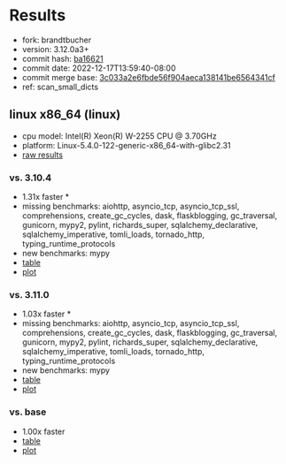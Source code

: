 # Results

- fork: brandtbucher
- version: 3.12.0a3+
- commit hash: [ba16621](https://github.com/brandtbucher/cpython/commit/ba16621)
- commit date: 2022-12-17T13:59:40-08:00
- commit merge base: [3c033a2e6fbde56f904aeca138141be6564341cf](https://github.com/brandtbucher/cpython/commit/3c033a2e6fbde56f904aeca138141be6564341cf)
- ref: scan_small_dicts

## linux x86_64 (linux)

- cpu model: Intel(R) Xeon(R) W-2255 CPU @ 3.70GHz
- platform: Linux-5.4.0-122-generic-x86_64-with-glibc2.31
- [raw results](bm-20221217-linux-x86_64-brandtbucher-scan_small_dicts-3.12.0a3%2B-ba16621.json)

### vs. 3.10.4

- 1.31x faster \*
- missing benchmarks: aiohttp, asyncio_tcp, asyncio_tcp_ssl, comprehensions, create_gc_cycles, dask, flaskblogging, gc_traversal, gunicorn, mypy2, pylint, richards_super, sqlalchemy_declarative, sqlalchemy_imperative, tomli_loads, tornado_http, typing_runtime_protocols
- new benchmarks: mypy
- [table](bm-20221217-linux-x86_64-brandtbucher-scan_small_dicts-3.12.0a3%2B-ba16621-vs-3.10.4.md)
- [plot](bm-20221217-linux-x86_64-brandtbucher-scan_small_dicts-3.12.0a3%2B-ba16621-vs-3.10.4.png)

### vs. 3.11.0

- 1.03x faster \*
- missing benchmarks: aiohttp, asyncio_tcp, asyncio_tcp_ssl, comprehensions, create_gc_cycles, dask, flaskblogging, gc_traversal, gunicorn, mypy2, pylint, richards_super, sqlalchemy_declarative, sqlalchemy_imperative, tomli_loads, tornado_http, typing_runtime_protocols
- new benchmarks: mypy
- [table](bm-20221217-linux-x86_64-brandtbucher-scan_small_dicts-3.12.0a3%2B-ba16621-vs-3.11.0.md)
- [plot](bm-20221217-linux-x86_64-brandtbucher-scan_small_dicts-3.12.0a3%2B-ba16621-vs-3.11.0.png)

### vs. base

- 1.00x faster
- [table](bm-20221217-linux-x86_64-brandtbucher-scan_small_dicts-3.12.0a3%2B-ba16621-vs-base.md)
- [plot](bm-20221217-linux-x86_64-brandtbucher-scan_small_dicts-3.12.0a3%2B-ba16621-vs-base.png)

